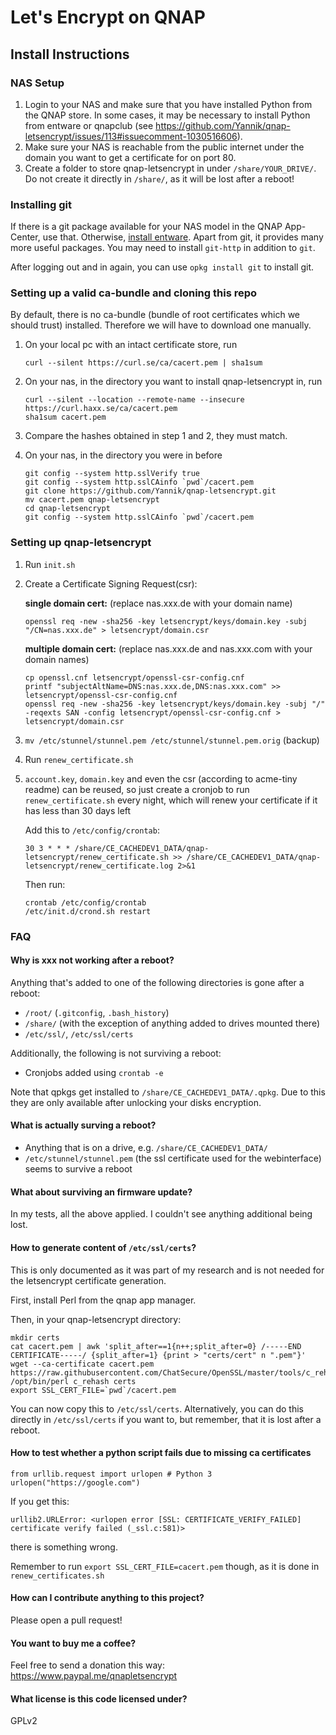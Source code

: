 # Let's Encrypt on QNAP
## Install Instructions
### NAS Setup
1. Login to your NAS and make sure that you have installed Python from the QNAP store. In some cases, it may be necessary to install Python from entware or qnapclub (see https://github.com/Yannik/qnap-letsencrypt/issues/113#issuecomment-1030516606).
2. Make sure your NAS is reachable from the public internet under the domain you want to get a certificate for on port 80.
3. Create a folder to store qnap-letsencrypt in under `/share/YOUR_DRIVE/`. Do not create it directly in `/share/`, as it will be lost after a reboot!

### Installing git
If there is a git package available for your NAS model in the QNAP App-Center, use that. 
Otherwise, [install entware](https://github.com/Entware/Entware/wiki/Install-on-QNAP-NAS). Apart from git, it provides many more useful packages. You may need to install `git-http` in addition to `git`.

After logging out and in again, you can use `opkg install git` to install git.

### Setting up a valid ca-bundle and cloning this repo

By default, there is no ca-bundle (bundle of root certificates which we should trust)
installed. Therefore we will have to download one manually.

1. On your local pc with an intact certificate store, run
    ```
    curl --silent https://curl.se/ca/cacert.pem | sha1sum
    ```

2. On your nas, in the directory you want to install qnap-letsencrypt in, run
    ```
    curl --silent --location --remote-name --insecure https://curl.haxx.se/ca/cacert.pem
    sha1sum cacert.pem
    ```

3. Compare the hashes obtained in step 1 and 2, they must match.

4. On your nas, in the directory you were in before
    ```
    git config --system http.sslVerify true
    git config --system http.sslCAinfo `pwd`/cacert.pem
    git clone https://github.com/Yannik/qnap-letsencrypt.git
    mv cacert.pem qnap-letsencrypt
    cd qnap-letsencrypt
    git config --system http.sslCAinfo `pwd`/cacert.pem
    ```

### Setting up qnap-letsencrypt
1. Run `init.sh`

2. Create a Certificate Signing Request(csr):

    **single domain cert:** (replace nas.xxx.de with your domain name)
    ```
    openssl req -new -sha256 -key letsencrypt/keys/domain.key -subj "/CN=nas.xxx.de" > letsencrypt/domain.csr
    ```

    **multiple domain cert:** (replace nas.xxx.de and nas.xxx.com with your domain names)
    ```
    cp openssl.cnf letsencrypt/openssl-csr-config.cnf
    printf "subjectAltName=DNS:nas.xxx.de,DNS:nas.xxx.com" >> letsencrypt/openssl-csr-config.cnf
    openssl req -new -sha256 -key letsencrypt/keys/domain.key -subj "/" -reqexts SAN -config letsencrypt/openssl-csr-config.cnf > letsencrypt/domain.csr
    ```
4. `mv /etc/stunnel/stunnel.pem /etc/stunnel/stunnel.pem.orig` (backup)

5. Run `renew_certificate.sh`

6. `account.key`, `domain.key` and even the csr (according to acme-tiny readme) can be reused, so just create a cronjob to run `renew_certificate.sh` every night, which will renew your certificate if it has less than 30 days left

    Add this to `/etc/config/crontab`:
    ```
    30 3 * * * /share/CE_CACHEDEV1_DATA/qnap-letsencrypt/renew_certificate.sh >> /share/CE_CACHEDEV1_DATA/qnap-letsencrypt/renew_certificate.log 2>&1
    ```

    Then run:
    ```
    crontab /etc/config/crontab
    /etc/init.d/crond.sh restart
    ```

### FAQ
#### Why is xxx not working after a reboot?
Anything that's added to one of the following directories is gone after a reboot:
  - `/root/` (`.gitconfig`, `.bash_history`)
  - `/share/` (with the exception of anything added to drives mounted there)
  - `/etc/ssl/`, `/etc/ssl/certs`

Additionally, the following is not surviving a reboot:
  - Cronjobs added using `crontab -e`

Note that qpkgs get installed to `/share/CE_CACHEDEV1_DATA/.qpkg`. Due to this they are only available after unlocking your disks encryption.

#### What is actually surving a reboot?
  - Anything that is on a drive, e.g. `/share/CE_CACHEDEV1_DATA/`
  - `/etc/stunnel/stunnel.pem` (the ssl certificate used for the webinterface) seems to survive a reboot

#### What about surviving an firmware update?
In my tests, all the above applied. I couldn't see anything additional being lost.

#### How to generate content of `/etc/ssl/certs`?
This is only documented as it was part of my research and is not needed for the letsencrypt certificate generation.

First, install Perl from the qnap app manager.

Then, in your qnap-letsencrypt directory:
```
mkdir certs
cat cacert.pem | awk 'split_after==1{n++;split_after=0} /-----END CERTIFICATE-----/ {split_after=1} {print > "certs/cert" n ".pem"}'
wget --ca-certificate cacert.pem https://raw.githubusercontent.com/ChatSecure/OpenSSL/master/tools/c_rehash
/opt/bin/perl c_rehash certs
export SSL_CERT_FILE=`pwd`/cacert.pem
```

You can now copy this to `/etc/ssl/certs`. Alternatively, you can do this directly in `/etc/ssl/certs` if you want to, but remember, that it is lost after a reboot.

#### How to test whether a python script fails due to missing ca certificates

```
from urllib.request import urlopen # Python 3
urlopen("https://google.com")
```

If you get this:
```
urllib2.URLError: <urlopen error [SSL: CERTIFICATE_VERIFY_FAILED] certificate verify failed (_ssl.c:581)>
```

there is something wrong.

Remember to run `export SSL_CERT_FILE=cacert.pem` though, as it is done in `renew_certificates.sh`
#### How can I contribute anything to this project?
Please open a pull request!

#### You want to buy me a coffee?
Feel free to send a donation this way: https://www.paypal.me/qnapletsencrypt

#### What license is this code licensed under?
GPLv2
